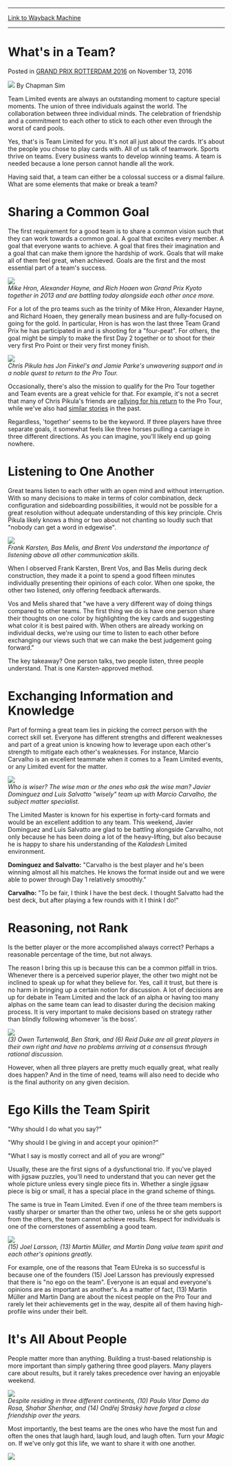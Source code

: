 
---
[Link to Wayback Machine](https://web.archive.org/web/20170414204347/http://magic.wizards.com/en/events/coverage/gprot16/whats-team-2016-11-13)

[_metadata_:author]:- "Chapman Sim"
[_metadata_:description]:- "Team Limited events are always an outstanding moment to capture special moments. The union of three individuals against the world. The collaboration between three individual minds. The celebration of friendship and a commitment to each other to stick to each other even through the worst of card pools."
[_metadata_:generator]:- "Drupal 7 (http://drupal.org)"
[_metadata_:node]:- "1102616"
[_metadata_:publish_date]:- "2016-11-13"
[_metadata_:source]:- "div-main-content"
[_metadata_:title]:- "What's in a Team?"
[_metadata_:wayback_capture_timestamp]:- "2017-04-14 20:43:47"
[_metadata_:wayback_raw_url]:- "https://web.archive.org/web/20170414204347id_/http://magic.wizards.com/en/events/coverage/gprot16/whats-team-2016-11-13"
[_metadata_:wayback_url]:- "http://magic.wizards.com/en/events/coverage/gprot16/whats-team-2016-11-13"
---


What's in a Team?
=================



 Posted in [GRAND PRIX ROTTERDAM 2016](/en/events/coverage/gprot16)
 on November 13, 2016 






![](https://media.magic.wizards.com/styles/auth_small/public/images/person/chapman.jpg)
By Chapman Sim











Team Limited events are always an outstanding moment to capture special moments. The union of three individuals against the world. The collaboration between three individual minds. The celebration of friendship and a commitment to each other to stick to each other even through the worst of card pools.


Yes, that's is Team Limited for you. It's not all just about the cards. It's about the people you chose to play cards with. All of us talk of teamwork. Sports thrive on teams. Every business wants to develop winning teams. A team is needed because a lone person cannot handle all the work.


Having said that, a team can either be a colossal success or a dismal failure. What are some elements that make or break a team?


Sharing a Common Goal
=====================


The first requirement for a good team is to share a common vision such that they can work towards a common goal. A goal that excites every member. A goal that everyone wants to achieve. A goal that fires their imagination and a goal that can make them ignore the hardship of work. Goals that will make all of them feel great, when achieved. Goals are the first and the most essential part of a team's success.


![](https://media.wizards.com/2016/events/gprot16/gpRDAM16_D2_HronHayneHoaen.jpg)  
*Mike Hron, Alexander Hayne, and Rich Hoaen won Grand Prix Kyoto together in 2013 and are battling today alongside each other once more.*


For a lot of the pro teams such as the trinity of Mike Hron, Alexander Hayne, and Richard Hoaen, they generally mean business and are fully-focused on going for the gold. In particular, Hron is has won the last three Team Grand Prix he has participated in and is shooting for a "four-peat". For others, the goal might be simply to make the first Day 2 together or to shoot for their very first Pro Point or their very first money finish.


![](https://media.wizards.com/2016/events/gprot16/gpRDAM16_D2_PikulaFinkelParke.jpg)  
*Chris Pikula has Jon Finkel's and Jamie Parke's unwavering support and in a noble quest to return to the Pro Tour.*


Occasionally, there's also the mission to qualify for the Pro Tour together and Team events are a great vehicle for that. For example, it's not a secret that many of Chris Pikula's friends are [rallying for his return](http://magic.wizards.com/en/events/coverage/gpmex16/chris-pikula-recapturing-the-magic-2016-01-30) to the Pro Tour, while we've also had [similar stories](http://magic.wizards.com/en/events/coverage/gpbej15/operation-kaji-2015-10-23) in the past.


Regardless, 'together' seems to be the keyword. If three players have three separate goals, it somewhat feels like three horses pulling a carriage in three different directions. As you can imagine, you'll likely end up going nowhere.


Listening to One Another
========================


Great teams listen to each other with an open mind and without interruption. With so many decisions to make in terms of color combination, deck configuration and sideboarding possibilities, it would not be possible for a great resolution without adequate understanding of this key principle. Chris Pikula likely knows a thing or two about not chanting so loudly such that "nobody can get a word in edgewise".


![](https://media.wizards.com/2016/events/gprot16/gpRDAM16_D2_KarstenMelisVos.jpg)  
*Frank Karsten, Bas Melis, and Brent Vos understand the importance of listening above all other communication skills.*


When I observed Frank Karsten, Brent Vos, and Bas Melis during deck construction, they made it a point to spend a good fifteen minutes individually presenting their opinions of each color. When one spoke, the other two listened, only offering feedback afterwards.


Vos and Melis shared that "we have a very different way of doing things compared to other teams. The first thing we do is have one person share their thoughts on one color by highlighting the key cards and suggesting what color it is best paired with. When others are already working on individual decks, we're using our time to listen to each other before exchanging our views such that we can make the best judgement going forward."


The key takeaway? One person talks, two people listen, three people understand. That is one Karsten-approved method.


Exchanging Information and Knowledge
====================================


Part of forming a great team lies in picking the correct person with the correct skill set. Everyone has different strengths and different weaknesses and part of a great union is knowing how to leverage upon each other's strength to mitigate each other's weaknesses. For instance, Marcio Carvalho is an excellent teammate when it comes to a Team Limited events, or any Limited event for the matter.


![](https://media.wizards.com/2016/events/gprot16/gpRDAM16_D2_CarvalhoDominguezSalvatto.jpg)  
*Who is wiser? The wise man or the ones who ask the wise man? Javier Dominguez and Luis Salvatto "wisely" team up with Marcio Carvalho, the subject matter specialist.*


The Limited Master is known for his expertise in forty-card formats and would be an excellent addition to any team. This weekend, Javier Dominguez and Luis Salvatto are glad to be battling alongside Carvalho, not only because he has been doing a lot of the heavy-lifting, but also because he is happy to share his understanding of the *Kaladesh* Limited environment.


**Dominguez and Salvatto:** "Carvalho is the best player and he's been winning almost all his matches. He knows the format inside out and we were able to power through Day 1 relatively smoothly."


**Carvalho:** "To be fair, I think I have the best deck. I thought Salvatto had the best deck, but after playing a few rounds with it I think I do!"


Reasoning, not Rank
===================


Is the better player or the more accomplished always correct? Perhaps a reasonable percentage of the time, but not always.


The reason I bring this up is because this can be a common pitfall in trios. Whenever there is a perceived superior player, the other two might not be inclined to speak up for what they believe for. Yes, call it trust, but there is no harm in bringing up a certain notion for discussion. A lot of decisions are up for debate in Team Limited and the lack of an alpha or having too many alphas on the same team can lead to disaster during the decision making process. It is very important to make decisions based on strategy rather than blindly following whomever 'is the boss'.


![](https://media.wizards.com/2016/events/gprot16/gpRDAM16_D2_TurtenwaldStarkDuke.jpg)  
*(3) Owen Turtenwald, Ben Stark, and (6) Reid Duke are all great players in their own right and have no problems arriving at a consensus through rational discussion.*


However, when all three players are pretty much equally great, what really does happen? And in the time of need, teams will also need to decide who is the final authority on any given decision.


Ego Kills the Team Spirit
=========================


"Why should I do what you say?"


"Why should I be giving in and accept your opinion?"


"What I say is mostly correct and all of you are wrong!"


Usually, these are the first signs of a dysfunctional trio. If you've played with jigsaw puzzles, you'll need to understand that you can never get the whole picture unless every single piece fits in. Whether a single jigsaw piece is big or small, it has a special place in the grand scheme of things.


The same is true in Team Limited. Even if one of the three team members is vastly sharper or smarter than the other two, unless he or she gets support from the others, the team cannot achieve results. Respect for individuals is one of the cornerstones of assembling a good team.


![](https://media.wizards.com/2016/events/gprot16/gpRDAM16_D2_LarssonMullerDang.jpg)  
*(15) Joel Larsson, (13) Martin Müller, and Martin Dang value team spirit and each other's opinions greatly.*


For example, one of the reasons that Team EUreka is so successful is because one of the founders (15) Joel Larsson has previously expressed that there is "no ego on the team". Everyone is an equal and everyone's opinions are as important as another's. As a matter of fact, (13) Martin Müller and Martin Dang are about the nicest people on the Pro Tour and rarely let their achievements get in the way, despite all of them having high-profile wins under their belt.


It's All About People
=====================


People matter more than anything. Building a trust-based relationship is more important than simply gathering three good players. Many players care about results, but it rarely takes precedence over having an enjoyable weekend.


![](https://media.wizards.com/2016/events/gprot16/gpRDAM16_D2_DamodarosaShenharStasky.jpg)  
*Despite residing in three different continents, (10) Paulo Vitor Damo da Rosa, Shahar Shenhar, and (14) Ondřej Stráský have forged a close friendship over the years.*


Most importantly, the best teams are the ones who have the most fun and often the ones that laugh hard, laugh loud, and laugh often. Turn your *Magic* on. If we've only got this life, we want to share it with one another.


![](https://media.wizards.com/2016/events/gprot16/gpRDAM16_D2_Cosplay.jpg)







